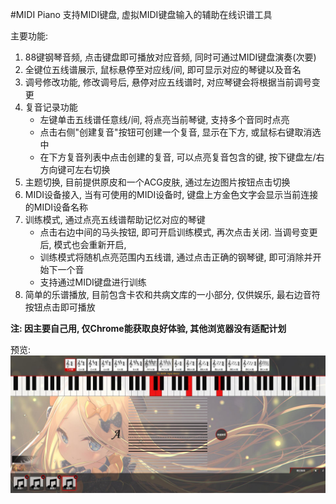 #MIDI Piano 
支持MIDI键盘, 虚拟MIDI键盘输入的辅助在线识谱工具

主要功能:
1. 88键钢琴音频, 点击键盘即可播放对应音频, 同时可通过MIDI键盘演奏(次要)
2. 全键位五线谱展示, 鼠标悬停至对应线/间, 即可显示对应的琴键以及音名
3. 调号修改功能, 修改调号后, 悬停对应五线谱时, 对应琴键会将根据当前调号变更
4. 复音记录功能
	+ 左键单击五线谱任意线/间, 将点亮当前琴键, 支持多个音同时点亮
	+ 点击右侧"创建复音"按钮可创建一个复音, 显示在下方, 或鼠标右键取消选中
	+ 在下方复音列表中点击创建的复音, 可以点亮复音包含的键, 按下键盘左/右方向键可左右切换
5. 主题切换, 目前提供原皮和一个ACG皮肤, 通过左边图片按钮点击切换
6. MIDI设备接入, 当有可使用的MIDI设备时, 键盘上方金色文字会显示当前连接的MIDI设备名称
7. 训练模式, 通过点亮五线谱帮助记忆对应的琴键
    + 点击右边中间的马头按钮, 即可开启训练模式, 再次点击关闭. 当调号变更后, 模式也会重新开启, 
    + 训练模式将随机点亮范围内五线谱, 通过点击正确的钢琴键, 即可消除并开始下一个音
    + 支持通过MIDI键盘进行训练
8. 简单的乐谱播放, 目前包含卡农和共病文库的一小部分, 仅供娱乐, 最右边音符按钮点击即可播放

**注: 因主要自己用, 仅Chrome能获取良好体验, 其他浏览器没有适配计划**

预览:
![preview.png](https://raw.githubusercontent.com/Acgnu/AxRythem/master/core/preview.jpg "preview")


	
